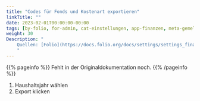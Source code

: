 ```yaml
---
title: "Codes für Fonds und Kostenart exportieren"
linkTitle: ""
date: 2023-02-01T00:00:00-00:00
tags: [by-folio, for-admin, cat-einstellungen, app-finanzen, meta-gemeldet_docsfolioorg]
weight: 30
Description: "
    Quellen: [Folio](https://docs.folio.org/docs/settings/settings_finance/settings_finance/) & [GBV](https://info.gbv.de/pages/viewpage.action?pageId=850002073)
    "
---
```


{{% pageinfo %}}
Fehlt in der Originaldokumentation noch.
{{% /pageinfo %}}

1.  Haushaltsjahr wählen
2.  Export klicken
